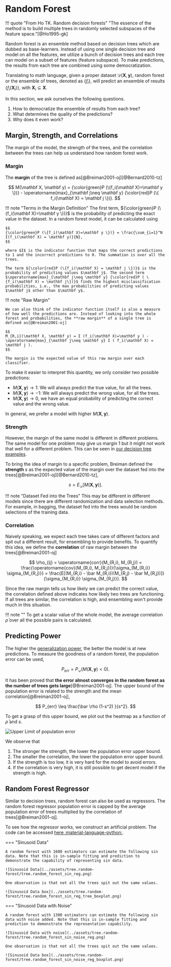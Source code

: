 # Random Forest

!!! quote "From Ho TK. Random decision forests"
    "The essence of the method is to build multiple trees in randomly selected subspaces of the feature space."[@Ho1995-gk]

Random forest is an ensemble method based on decision trees which are dubbed as base-learners. Instead of using one single decision tree and model on all the features, we utilize a bunch of decision trees and each tree can model on a subset of features (feature subspace). To make predictions, the results from each tree are combined using some democratization.

Translating to math language, given a proper dataset $\mathscr D(\mathbf X, \mathbf y)$, random forest or the ensemble of trees, denoted as $\{f_i\}$, will predict an ensemble of results $\{f_i(\mathbf X_i)\}$, with $\mathbf X_i \subseteq \mathbf X$.

In this section, we ask ourselves the following questions.

1. How to democratize the ensemble of results from each tree?
2. What determines the quality of the predictions?
3. Why does it even work?

## Margin, Strength, and Correlations

The margin of the model, the strength of the trees, and the correlation between the trees can help us understand how random forest work.

### Margin

The **margin** of the tree is defined as[@Breiman2001-oj][@Bernard2010-tz]

$$
M(\mathbf X, \mathbf y) = {\color{green}P (\{f_i(\mathbf X)=\mathbf y \})} - \operatorname{max}_{\mathbf j\neq \mathbf y} {\color{red}P (\{ f_i(\mathbf X) = \mathbf j \})}.
$$

!!! note "Terms in the Margin Definition"
    The first term, ${\color{green}P (\{f_i(\mathbf X)=\mathbf y \})}$ is the probability of predicting the exact value in the dataset. In a random forest model, it can be calculated using

    $$
    {\color{green}P (\{f_i(\mathbf X)=\mathbf y \})} = \frac{\sum_{i=1}^N I(f_i(\mathbf X) = \mathbf y)}{N},
    $$

    where $I$ is the indicator function that maps the correct predictions to 1 and the incorrect predictions to 0. The summation is over all the trees.

    The term ${\color{red}P (\{f_i(\mathbf X) = \mathbf j \})}$ is the probability of predicting values $\mathbf j$. The second term $\operatorname{max}_{\mathbf j\neq \mathbf y} {\color{red}P ( \{f_i(\mathbf X) = \mathbf j\})}$ finds the highest misclassification probabilities, i.e., the max probabilities of predicting values $\mathbf j$ other than $\mathbf y$.

!!! note "Raw Margin"

    We can also think of the indicator function itself is also a measure of how well the predictions are. Instead of looking into the whole forest and probabilities, the **raw margin** of a single tree is defined as[@Breiman2001-oj]

    $$
    M_{R,i}(\mathbf X, \mathbf y) = I (f_i(\mathbf X)=\mathbf y ) - \operatorname{max}_{\mathbf j\neq \mathbf y} I ( f_i(\mathbf X) = \mathbf j ).
    $$

    The margin is the expected value of this raw margin over each classifier.

To make it easier to interpret this quantity, we only consider two possible predictions:

- $M(\mathbf X, \mathbf y) \to 1$: We will always predict the true value, for all the trees.
- $M(\mathbf X, \mathbf y) \to -1$: We will always predict the wrong value, for all the trees.
- $M(\mathbf X, \mathbf y) \to 0$, we have an equal probability of predicting the correct value and the wrong value.

In general, we prefer a model with higher $M(\mathbf X, \mathbf y)$.

### Strength

However, the margin of the same model is different in different problems. The same model for one problem may give us margin 1 but it might not work that well for a different problem. This can be seen in [our decision tree examples](tree.basics.md).

To bring the idea of margin to a specific problem, Breiman defined the **strength**  $s$ as the expected value of the margin over the dataset fed into the trees[@Breiman2001-oj][@Bernard2010-tz],

$$
s = E_{\mathscr D}[M(\mathbf X, \mathbf y)].
$$


!!! note "Dataset Fed into the Trees"
    This may be different in different models since there are different randomization and data selection methods. For example, in bagging, the dataset fed into the trees would be random selections of the training data.

### Correlation

Naively speaking, we expect each tree takes care of different factors and spit out a different result, for ensembling to provide benefits. To quantify this idea, we define the **correlation** of raw margin between the trees[@Breiman2001-oj]

$$
\rho_{ij} = \operatorname{corr}(M_{R,i}, M_{R,j}) = \frac{\operatorname{cov}(M_{R,i}, M_{R,j})}{\sigma_{M_{R,i}} \sigma_{M_{R,j}}}  = \frac{E[(M_{R,i} - \bar M_{R,i})(M_{R,j} - \bar M_{R,j})]}{\sigma_{M_{R,i}} \sigma_{M_{R,j}}}.
$$

Since the raw margin tells us how likely we can predict the correct value, the correlation defined above indicates how likely two trees are functioning. If all trees are similar, the correlation is high, and ensembling won't provide much in this situation.

!!! note ""
    To get a scalar value of the whole model, the average correlation $\bar \rho$ over all the possible pairs is calculated.


## Predicting Power

The higher the [generalization power](../concepts/generalization.md), the better the model is at new predictions. To measure the goodness of a random forest, the population error can be used,

$$
P_{err} = P_{\mathscr D}(M(\mathbf X, \mathbf y)< 0).
$$

It has been proved that **the error almost converges in the random forest as the number of trees gets large**[@Breiman2001-oj]. The upper bound of the population error is related to the strength and the mean correlation[@Breiman2001-oj],

$$
P_{err} \leq \frac{\bar \rho (1-s^2) }{s^2}.
$$

To get a grasp of this upper bound, we plot out the heatmap as a function of $\bar \rho$ and $s$.

![Upper Limit of population error](../assets/tree.random-forest/rf_generalization_error.png)

We observe that

1. The stronger the strength, the lower the population error upper bound.
2. The smaller the correlation, the lower the population error upper bound.
3. If the strength is too low, it is very hard for the model to avoid errors.
4. If the correlation is very high, it is still possible to get decent model if the strength is high.


## Random Forest Regressor

Similar to decision trees, random forest can also be used as regressors. The random forest regressor population error is capped by the average population error of trees multiplied by the correlation of trees[@Breiman2001-oj].

To see how the regressor works, we construct an artificial problem. The code can be accessed [here :material-language-python:](../../notebooks/tree_random_forest).

=== "Sinusoid Data"

    A random forest with 1600 estimators can estimate the following sin data. Note that this is in-sample fitting and prediction to demonstrate the capability of representing sin data.

    ![Sinusoid Data](../assets/tree.random-forest/tree.random_forest_sin_reg.png)

    One observation is that not all the trees spit out the same values.

    ![Sinusoid Data box](../assets/tree.random-forest/tree.random_forest_sin_reg_tree_boxplot.png)

=== "Sinusoid Data with Noise"

    A random forest with 1300 estimators can estimate the following sin data with noise added. Note that this is in-sample fitting and prediction to demonstrate the representation capability.

    ![Sinusoid Data with noise](../assets/tree.random-forest/tree.random_forest_sin_noise_reg.png)

    One observation is that not all the trees spit out the same values.

    ![Sinusoid Data box](../assets/tree.random-forest/tree.random_forest_sin_noise_reg_boxplot.png)
